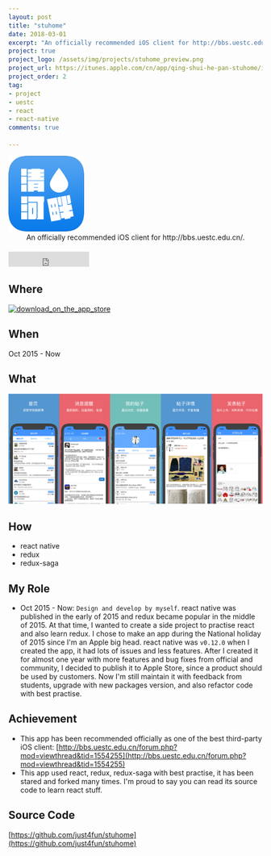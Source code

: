 ```yaml
---
layout: post
title: "stuhome"
date: 2018-03-01
excerpt: "An officially recommended iOS client for http://bbs.uestc.edu.cn/ written in react native, redux and redux-saga."
project: true
project_logo: /assets/img/projects/stuhome_preview.png
project_url: https://itunes.apple.com/cn/app/qing-shui-he-pan-stuhome/id1190564355
project_order: 2
tag:
- project
- uestc
- react
- react-native
comments: true

---
```


<img src="/assets/img/projects/stuhome_logo.png" alt="" style="width: 150px;"/>

<center><figcaption>An officially recommended iOS client for http://bbs.uestc.edu.cn/.</figcaption></center>

<iframe src="https://ghbtns.com/github-btn.html?user=just4fun&repo=stuhome&type=star&count=true&size=large" frameborder="0" scrolling="0" width="160px" height="30px" style="margin-top: 20px;"></iframe>


## Where

[<img style="width: 250px; margin: unset;" alt="download_on_the_app_store" src="https://user-images.githubusercontent.com/7512625/27969868-353f554c-637f-11e7-869d-3963933461ca.png">](https://itunes.apple.com/cn/app/qing-shui-he-pan-stuhome/id1190564355)

## When

Oct 2015 - Now

## What

![screenshots](/assets/img/projects/stuhome_preview.png)

## How

- react native
- redux
- redux-saga

## My Role

- Oct 2015 - Now: `Design and develop by myself`. react native was published in the early of 2015 and redux became popular in the middle of 2015. At that time, I wanted to create a side project to practise react and also learn redux. I chose to make an app during the National holiday of 2015 since I'm an Apple big head. react native was `v0.12.0` when I created the app, it had lots of issues and less features. After I created it for almost one year with more features and bug fixes from official and community, I decided to publish it to Apple Store, since a product should be used by customers. Now I'm still maintain it with feedback from students, upgrade with new packages version, and also refactor code with best practise.

## Achievement

- This app has been recommended officially as one of the best third-party iOS client: [http://bbs.uestc.edu.cn/forum.php?mod=viewthread&tid=1554255](http://bbs.uestc.edu.cn/forum.php?mod=viewthread&tid=1554255)
- This app used react, redux, redux-saga with best practise, it has been stared and forked many times. I'm proud to say you can read its source code to learn react stuff.

## Source Code

[https://github.com/just4fun/stuhome](https://github.com/just4fun/stuhome)
